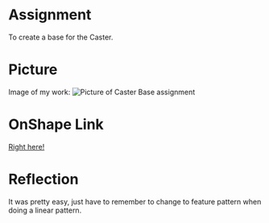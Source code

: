 # Assignment
To create a base for the Caster.
# Picture
Image of my work:
![Picture of Caster Base assignment](https://github.com/hheisig51/Basic_Onshape_CAD/blob/master/Images/Screen%20Shot%202020-09-25%20at%202.19.22%20PM.png?raw=true)
# OnShape Link
[Right here!](https://cvilleschools.onshape.com/documents/ec4f71bc24dd67e5a4c42758/w/aa547515301ff3d1e00384ab/e/31e05afe62628d183b900e9f)
# Reflection
It was pretty easy, just have to remember to change to feature pattern when doing a linear pattern. 
